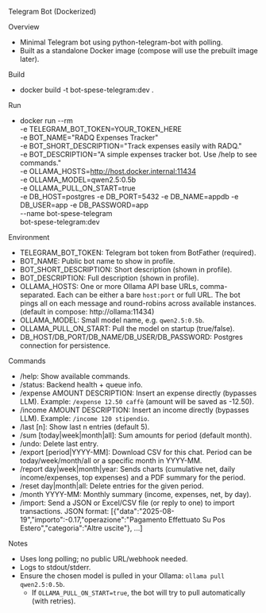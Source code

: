 Telegram Bot (Dockerized)

Overview
- Minimal Telegram bot using python-telegram-bot with polling.
- Built as a standalone Docker image (compose will use the prebuilt image later).

Build
- docker build -t bot-spese-telegram:dev .

Run
- docker run --rm \
    -e TELEGRAM_BOT_TOKEN=YOUR_TOKEN_HERE \
    -e BOT_NAME="RADQ Expenses Tracker" \
    -e BOT_SHORT_DESCRIPTION="Track expenses easily with RADQ." \
    -e BOT_DESCRIPTION="A simple expenses tracker bot. Use /help to see commands." \
    -e OLLAMA_HOSTS=http://host.docker.internal:11434 \
    -e OLLAMA_MODEL=qwen2.5:0.5b \
    -e OLLAMA_PULL_ON_START=true \
    -e DB_HOST=postgres -e DB_PORT=5432 -e DB_NAME=appdb -e DB_USER=app -e DB_PASSWORD=app \
    --name bot-spese-telegram \
    bot-spese-telegram:dev

Environment
- TELEGRAM_BOT_TOKEN: Telegram bot token from BotFather (required).
- BOT_NAME: Public bot name to show in profile.
- BOT_SHORT_DESCRIPTION: Short description (shown in profile).
- BOT_DESCRIPTION: Full description (shown in profile).
- OLLAMA_HOSTS: One or more Ollama API base URLs, comma-separated. Each can be
  either a bare `host:port` or full URL. The bot pings all on each message and
  round-robins across available instances. (default in compose: http://ollama:11434)
- OLLAMA_MODEL: Small model name, e.g. `qwen2.5:0.5b`.
- OLLAMA_PULL_ON_START: Pull the model on startup (true/false).
- DB_HOST/DB_PORT/DB_NAME/DB_USER/DB_PASSWORD: Postgres connection for persistence.

Commands
- /help: Show available commands.
- /status: Backend health + queue info.
- /expense AMOUNT DESCRIPTION: Insert an expense directly (bypasses LLM). Example: `/expense 12.50 caffè` (amount will be saved as -12.50).
- /income AMOUNT DESCRIPTION: Insert an income directly (bypasses LLM). Example: `/income 120 stipendio`.
- /last [n]: Show last n entries (default 5).
- /sum [today|week|month|all]: Sum amounts for period (default month).
- /undo: Delete last entry.
- /export [period|YYYY-MM]: Download CSV for this chat. Period can be today/week/month/all or a specific month in YYYY-MM.
- /report day|week|month|year: Sends charts (cumulative net, daily income/expenses, top expenses) and a PDF summary for the period.
- /reset day|month|all: Delete entries for the given period.
- /month YYYY-MM: Monthly summary (income, expenses, net, by day).
- /import: Send a JSON or Excel/CSV file (or reply to one) to import transactions. JSON format:
  [{"data":"2025-08-19","importo":-0.17,"operazione":"Pagamento Effettuato Su Pos Estero","categoria":"Altre uscite"}, ...]

Notes
- Uses long polling; no public URL/webhook needed.
- Logs to stdout/stderr.
- Ensure the chosen model is pulled in your Ollama: `ollama pull qwen2.5:0.5b`.
  - If `OLLAMA_PULL_ON_START=true`, the bot will try to pull automatically (with retries).
